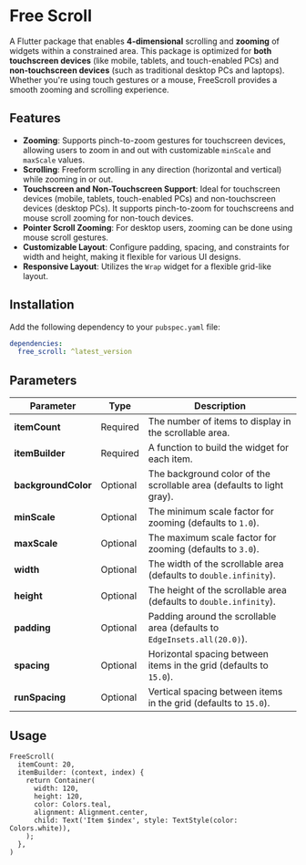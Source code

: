 # Free Scroll

A Flutter package that enables **4-dimensional** scrolling and **zooming** of widgets within a constrained area. This package is optimized for **both touchscreen devices** (like mobile, tablets, and touch-enabled PCs) and **non-touchscreen devices** (such as traditional desktop PCs and laptops). Whether you're using touch gestures or a mouse, FreeScroll provides a smooth zooming and scrolling experience.

## Features

- **Zooming**: Supports pinch-to-zoom gestures for touchscreen devices, allowing users to zoom in and out with customizable `minScale` and `maxScale` values.
- **Scrolling**: Freeform scrolling in any direction (horizontal and vertical) while zooming in or out.
- **Touchscreen and Non-Touchscreen Support**: Ideal for touchscreen devices (mobile, tablets, touch-enabled PCs) and non-touchscreen devices (desktop PCs). It supports pinch-to-zoom for touchscreens and mouse scroll zooming for non-touch devices.
- **Pointer Scroll Zooming**: For desktop users, zooming can be done using mouse scroll gestures.
- **Customizable Layout**: Configure padding, spacing, and constraints for width and height, making it flexible for various UI designs.
- **Responsive Layout**: Utilizes the `Wrap` widget for a flexible grid-like layout.

## Installation

Add the following dependency to your `pubspec.yaml` file:

```yaml
dependencies:
  free_scroll: ^latest_version
```

## Parameters

| **Parameter**       | **Type** | **Description**                                                          |
| ------------------- | -------- | ------------------------------------------------------------------------ |
| **itemCount**       | Required | The number of items to display in the scrollable area.                   |
| **itemBuilder**     | Required | A function to build the widget for each item.                            |
| **backgroundColor** | Optional | The background color of the scrollable area (defaults to light gray).    |
| **minScale**        | Optional | The minimum scale factor for zooming (defaults to `1.0`).                |
| **maxScale**        | Optional | The maximum scale factor for zooming (defaults to `3.0`).                |
| **width**           | Optional | The width of the scrollable area (defaults to `double.infinity`).        |
| **height**          | Optional | The height of the scrollable area (defaults to `double.infinity`).       |
| **padding**         | Optional | Padding around the scrollable area (defaults to `EdgeInsets.all(20.0)`). |
| **spacing**         | Optional | Horizontal spacing between items in the grid (defaults to `15.0`).       |
| **runSpacing**      | Optional | Vertical spacing between items in the grid (defaults to `15.0`).         |

## Usage

```
FreeScroll(
  itemCount: 20,
  itemBuilder: (context, index) {
    return Container(
      width: 120,
      height: 120,
      color: Colors.teal,
      alignment: Alignment.center,
      child: Text('Item $index', style: TextStyle(color: Colors.white)),
    );
  },
)
```

